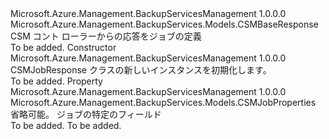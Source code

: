 <Type Name="CSMJobResponse" FullName="Microsoft.Azure.Management.BackupServices.Models.CSMJobResponse">
  <TypeSignature Language="C#" Value="public class CSMJobResponse : Microsoft.Azure.Management.BackupServices.Models.CSMBaseResponse" />
  <TypeSignature Language="ILAsm" Value=".class public auto ansi beforefieldinit CSMJobResponse extends Microsoft.Azure.Management.BackupServices.Models.CSMBaseResponse" />
  <TypeSignature Language="DocId" Value="T:Microsoft.Azure.Management.BackupServices.Models.CSMJobResponse" />
  <TypeSignature Language="VB.NET" Value="Public Class CSMJobResponse&#xA;Inherits CSMBaseResponse" />
  <TypeSignature Language="F#" Value="type CSMJobResponse = class&#xA;    inherit CSMBaseResponse" />
  <AssemblyInfo>
    <AssemblyName>Microsoft.Azure.Management.BackupServicesManagement</AssemblyName>
    <AssemblyVersion>1.0.0.0</AssemblyVersion>
  </AssemblyInfo>
  <Base>
    <BaseTypeName>Microsoft.Azure.Management.BackupServices.Models.CSMBaseResponse</BaseTypeName>
  </Base>
  <Interfaces />
  <Docs>
    <summary>
            CSM コント ローラーからの応答をジョブの定義
            </summary>
    <remarks>To be added.</remarks>
  </Docs>
  <Members>
    <Member MemberName=".ctor">
      <MemberSignature Language="C#" Value="public CSMJobResponse ();" />
      <MemberSignature Language="ILAsm" Value=".method public hidebysig specialname rtspecialname instance void .ctor() cil managed" />
      <MemberSignature Language="DocId" Value="M:Microsoft.Azure.Management.BackupServices.Models.CSMJobResponse.#ctor" />
      <MemberSignature Language="VB.NET" Value="Public Sub New ()" />
      <MemberType>Constructor</MemberType>
      <AssemblyInfo>
        <AssemblyName>Microsoft.Azure.Management.BackupServicesManagement</AssemblyName>
        <AssemblyVersion>1.0.0.0</AssemblyVersion>
      </AssemblyInfo>
      <Parameters />
      <Docs>
        <summary>
            CSMJobResponse クラスの新しいインスタンスを初期化します。
            </summary>
        <remarks>To be added.</remarks>
      </Docs>
    </Member>
    <Member MemberName="Properties">
      <MemberSignature Language="C#" Value="public Microsoft.Azure.Management.BackupServices.Models.CSMJobProperties Properties { get; set; }" />
      <MemberSignature Language="ILAsm" Value=".property instance class Microsoft.Azure.Management.BackupServices.Models.CSMJobProperties Properties" />
      <MemberSignature Language="DocId" Value="P:Microsoft.Azure.Management.BackupServices.Models.CSMJobResponse.Properties" />
      <MemberSignature Language="VB.NET" Value="Public Property Properties As CSMJobProperties" />
      <MemberSignature Language="F#" Value="member this.Properties : Microsoft.Azure.Management.BackupServices.Models.CSMJobProperties with get, set" Usage="Microsoft.Azure.Management.BackupServices.Models.CSMJobResponse.Properties" />
      <MemberType>Property</MemberType>
      <AssemblyInfo>
        <AssemblyName>Microsoft.Azure.Management.BackupServicesManagement</AssemblyName>
        <AssemblyVersion>1.0.0.0</AssemblyVersion>
      </AssemblyInfo>
      <ReturnValue>
        <ReturnType>Microsoft.Azure.Management.BackupServices.Models.CSMJobProperties</ReturnType>
      </ReturnValue>
      <Docs>
        <summary>
            省略可能。 ジョブの特定のフィールド
            </summary>
        <value>To be added.</value>
        <remarks>To be added.</remarks>
      </Docs>
    </Member>
  </Members>
</Type>
